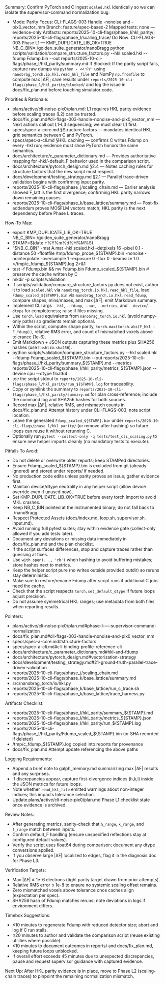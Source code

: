 Summary: Confirm PyTorch and C ingest `scaled.hkl` identically so we can isolate the supervisor-command normalization bug.
 - Mode: Parity
Focus: CLI-FLAGS-003 Handle -nonoise and -pix0_vector_mm
Branch: feature/spec-based-2
Mapped tests: none — evidence-only
Artifacts: reports/2025-10-cli-flags/phase_l/hkl_parity/; reports/2025-10-cli-flags/phase_l/scaling_trace/
Do Now: CLI-FLAGS-003 Phase L1 — KMP_DUPLICATE_LIB_OK=TRUE NB_C_BIN=./golden_suite_generator/nanoBragg python scripts/validation/compare_structure_factors.py --hkl scaled.hkl --fdump Fdump.bin --out reports/2025-10-cli-flags/phase_l/hkl_parity/summary.md
If Blocked: If the parity script fails, capture raw dumps via `python - <<'PY'` using `nanobrag_torch.io.hkl.read_hkl_file` and NumPy `np.fromfile` to compute max |ΔF|; save results under `reports/2025-10-cli-flags/phase_l/hkl_parity/blocked/` and log the issue in docs/fix_plan.md before touching simulator code.

Priorities & Rationale:
- plans/active/cli-noise-pix0/plan.md: L1 requires HKL parity evidence before scaling traces (L2) can be trusted.
- docs/fix_plan.md#cli-flags-003-handle-nonoise-and-pix0_vector_mm — Next actions call out L1–L3 sequencing; we must clear L1 first.
- specs/spec-a-core.md §Structure factors — mandates identical HKL grid semantics between C and PyTorch.
- specs/spec-a-cli.md §HKL caching — confirms C writes Fdump on every -hkl run; evidence must show PyTorch honors the same semantics.
- docs/architecture/c_parameter_dictionary.md — Provides authoritative mapping for -hkl/-default_F behavior used in the comparison script.
- docs/architecture/pytorch_design.md §2.4 — Notes caching rules for structure factors that the new script must respect.
- docs/development/testing_strategy.md §2.1 — Parallel trace-driven validation begins with confirming input parity.
- reports/2025-10-cli-flags/phase_j/scaling_chain.md — Earlier analysis showed F_latt is the first divergence; confirming HKL parity narrows down remaining causes.
- reports/2025-10-cli-flags/phase_k/base_lattice/summary.md — Post-fix addendum proves MOSFLM vectors match; HKL parity is the next dependency before Phase L traces.

How-To Map:
- export KMP_DUPLICATE_LIB_OK=TRUE NB_C_BIN=./golden_suite_generator/nanoBragg
- STAMP=$(date +%Y%m%d%H%M%S)
- "$NB_C_BIN" -mat A.mat -hkl scaled.hkl -detpixels 16 -pixel 0.1 -distance 50 -floatfile /tmp/fdump_probe_${STAMP}.bin -nonoise -nointerpolate -oversample 1 -exposure 0 -flux 0 -beamsize 1.0 >/tmp/c_fdump_${STAMP}.log 2>&1
- test -f Fdump.bin && mv Fdump.bin Fdump_scaled_${STAMP}.bin  # preserve the cache written by C
- mkdir -p scripts/validation
- If scripts/validation/compare_structure_factors.py does not exist, author it to load `scaled.hkl` via `nanobrag_torch.io.hkl.read_hkl_file`, load `Fdump_scaled_${STAMP}.bin` via `nanobrag_torch.io.hkl.read_fdump`, compare shapes, mins/maxes, and max |ΔF|; emit Markdown summary.
- Implement CLI args `--hkl`, `--fdump`, `--out`, `--metrics`, and `--device`/`--dtype` for completeness; raise if files missing.
- Use `torch.load` equivalents from `nanobrag_torch.io.hkl` (avoid numpy-only paths) so gradients remain optional.
- Within the script, compute: shape parity, `torch.max(torch.abs(F_hkl - F_fdump))`, relative RMS error, and count of mismatched voxels above tolerance (1e-6).
- Emit Markdown + JSON outputs capturing these metrics plus SHA256 hashes (use `hashlib.sha256`).
- python scripts/validation/compare_structure_factors.py --hkl scaled.hkl --fdump Fdump_scaled_${STAMP}.bin --out reports/2025-10-cli-flags/phase_l/hkl_parity/summary_${STAMP}.md --metrics reports/2025-10-cli-flags/phase_l/hkl_parity/metrics_${STAMP}.json --device cpu --dtype float64
- tee the script stdout to `reports/2025-10-cli-flags/phase_l/hkl_parity/run_${STAMP}.log` for traceability.
- Copy or symlink the summary to `reports/2025-10-cli-flags/phase_l/hkl_parity/summary.md` for plan cross-reference; include the command log and SHA256 hashes for both sources.
- Record max |ΔF|, relative RMS, and mismatch counts in docs/fix_plan.md Attempt history under CLI-FLAGS-003; note script location.
- Leave the generated `Fdump_scaled_${STAMP}.bin` under `reports/2025-10-cli-flags/phase_l/hkl_parity/` (or remove after hashing) so future loops can reuse it without rerunning C.
- Optionally run `pytest --collect-only -q tests/test_cli_scaling.py` to ensure new helper imports cleanly (no mandatory tests to execute).

Pitfalls To Avoid:
- Do not delete or overwrite older reports; keep STAMPed directories.
- Ensure Fdump_scaled_${STAMP}.bin is excluded from git (already ignored) and stored under reports/ if needed.
- No production code edits unless parity proves an issue; gather evidence first.
- Maintain device/dtype neutrality in any helper script (allow device override even if unused now).
- Set KMP_DUPLICATE_LIB_OK=TRUE before every torch import to avoid MKL crashes.
- Keep NB_C_BIN pointed at the instrumented binary; do not fall back to ./nanoBragg.
- Respect Protected Assets (docs/index.md, loop.sh, supervisor.sh, input.md).
- Avoid running full pytest suites; stay within evidence gate (collect-only allowed if you add tests later).
- Document any deviations or missing data immediately in docs/fix_plan.md and the plan checklist.
- If the script surfaces differences, stop and capture traces rather than guessing at fixes.
- Use `with open(..., 'rb')` when hashing to avoid buffering mistakes; store hashes next to metrics.
- Keep the helper script pure (no writes outside provided outdir) so reruns stay deterministic.
- Make sure to restore/rename Fdump after script runs if additional C jobs need the cache.
- Check that the script respects `torch.set_default_dtype` if future loops adjust precision.
- Do not assume symmetrical HKL ranges; use metadata from both files when reporting results.

Pointers:
- plans/active/cli-noise-pix0/plan.md#phase-l-—-supervisor-command-normalization
- docs/fix_plan.md#cli-flags-003-handle-nonoise-and-pix0_vector_mm
- specs/spec-a-core.md#structure-factors
- specs/spec-a-cli.md#cli-binding-profile-reference-cli
- docs/architecture/c_parameter_dictionary.md#hkl-and-fdump
- docs/architecture/pytorch_design.md#vectorization-strategy
- docs/development/testing_strategy.md#21-ground-truth-parallel-trace-driven-validation
- reports/2025-10-cli-flags/phase_j/scaling_chain.md
- reports/2025-10-cli-flags/phase_k/base_lattice/summary.md
- src/nanobrag_torch/io/hkl.py
- reports/2025-10-cli-flags/phase_k/base_lattice/run_c_trace.sh
- reports/2025-10-cli-flags/phase_k/base_lattice/trace_harness.py

Artifacts Checklist:
- reports/2025-10-cli-flags/phase_l/hkl_parity/summary_${STAMP}.md
- reports/2025-10-cli-flags/phase_l/hkl_parity/metrics_${STAMP}.json
- reports/2025-10-cli-flags/phase_l/hkl_parity/run_${STAMP}.log
- reports/2025-10-cli-flags/phase_l/hkl_parity/Fdump_scaled_${STAMP}.bin (or SHA recorded if deleted)
- /tmp/c_fdump_${STAMP}.log copied into reports for provenance
- docs/fix_plan.md Attempt update referencing the above paths

Logging Requirements:
- Append a brief note to galph_memory.md summarizing max |ΔF| results and any surprises.
- If discrepancies appear, capture first-divergence indices (h,k,l) inside the JSON metrics for future loops.
- Note whether `read_hkl_file` emitted warnings about non-integer indices; this impacts tolerance selection.
- Update plans/active/cli-noise-pix0/plan.md Phase L1 checklist state once evidence is archived.

Review Notes:
- After generating metrics, sanity-check that `h_range`, `k_range`, and `l_range` match between inputs.
- Confirm default_F handling (ensure unspecified reflections stay at configured default values).
- Verify the script uses float64 during comparison; document any dtype conversions applied.
- If you observe large |ΔF| localized to edges, flag it in the diagnosis doc for Phase L3.

Verification Targets:
- Max |ΔF| ≤ 1e-6 electrons (tight parity target drawn from prior attempts).
- Relative RMS error ≤ 1e-8 to ensure no systemic scaling offset remains.
- Zero mismatched voxels above tolerance once caches align (expectation per spec).
- SHA256 hash of Fdump matches reruns; note deviations in logs if environment differs.

Timebox Suggestions:
- ≤10 minutes to regenerate Fdump with reduced detector size; abort and log if C run stalls.
- ≤20 minutes to author and validate the comparison script (reuse existing utilities where possible).
- ≤10 minutes to document outcomes in reports/ and docs/fix_plan.md, keeping future loops unblocked.
- If overall effort exceeds 45 minutes due to unexpected discrepancies, pause and request supervisor guidance with captured evidence.


Next Up: After HKL parity evidence is in place, move to Phase L2 (scaling-chain traces) to pinpoint the remaining normalization mismatch.
